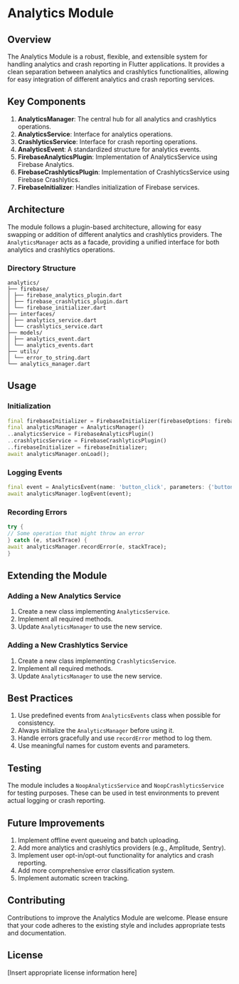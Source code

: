 # Analytics Module

## Overview

The Analytics Module is a robust, flexible, and extensible system for handling analytics and crash reporting in Flutter applications. It provides a clean separation between analytics and crashlytics functionalities, allowing for easy integration of different analytics and crash reporting services.

## Key Components

1. **AnalyticsManager**: The central hub for all analytics and crashlytics operations.
2. **AnalyticsService**: Interface for analytics operations.
3. **CrashlyticsService**: Interface for crash reporting operations.
4. **AnalyticsEvent**: A standardized structure for analytics events.
5. **FirebaseAnalyticsPlugin**: Implementation of AnalyticsService using Firebase Analytics.
6. **FirebaseCrashlyticsPlugin**: Implementation of CrashlyticsService using Firebase Crashlytics.
7. **FirebaseInitializer**: Handles initialization of Firebase services.

## Architecture

The module follows a plugin-based architecture, allowing for easy swapping or addition of different analytics and crashlytics providers. The `AnalyticsManager` acts as a facade, providing a unified interface for both analytics and crashlytics operations.

### Directory Structure

```
analytics/
├── firebase/
│ ├── firebase_analytics_plugin.dart
│ ├── firebase_crashlytics_plugin.dart
│ └── firebase_initializer.dart
├── interfaces/
│ ├── analytics_service.dart
│ └── crashlytics_service.dart
├── models/
│ ├── analytics_event.dart
│ └── analytics_events.dart
├── utils/
│ └── error_to_string.dart
└── analytics_manager.dart
```

## Usage

### Initialization

```dart
final firebaseInitializer = FirebaseInitializer(firebaseOptions: firebaseOptions);
final analyticsManager = AnalyticsManager()
..analyticsService = FirebaseAnalyticsPlugin()
..crashlyticsService = FirebaseCrashlyticsPlugin()
..firebaseInitializer = firebaseInitializer;
await analyticsManager.onLoad();
```

### Logging Events

```dart
final event = AnalyticsEvent(name: 'button_click', parameters: {'button_name': 'submit'});
await analyticsManager.logEvent(event);
```

### Recording Errors

```dart
try {
// Some operation that might throw an error
} catch (e, stackTrace) {
await analyticsManager.recordError(e, stackTrace);
}
```

## Extending the Module

### Adding a New Analytics Service

1. Create a new class implementing `AnalyticsService`.
2. Implement all required methods.
3. Update `AnalyticsManager` to use the new service.

### Adding a New Crashlytics Service

1. Create a new class implementing `CrashlyticsService`.
2. Implement all required methods.
3. Update `AnalyticsManager` to use the new service.

## Best Practices

1. Use predefined events from `AnalyticsEvents` class when possible for consistency.
2. Always initialize the `AnalyticsManager` before using it.
3. Handle errors gracefully and use `recordError` method to log them.
4. Use meaningful names for custom events and parameters.

## Testing

The module includes a `NoopAnalyticsService` and `NoopCrashlyticsService` for testing purposes. These can be used in test environments to prevent actual logging or crash reporting.

## Future Improvements

1. Implement offline event queueing and batch uploading.
2. Add more analytics and crashlytics providers (e.g., Amplitude, Sentry).
3. Implement user opt-in/opt-out functionality for analytics and crash reporting.
4. Add more comprehensive error classification system.
5. Implement automatic screen tracking.

## Contributing

Contributions to improve the Analytics Module are welcome. Please ensure that your code adheres to the existing style and includes appropriate tests and documentation.

## License

[Insert appropriate license information here]
